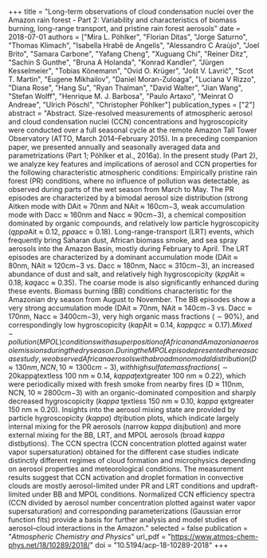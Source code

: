 +++
title = "Long-term observations of cloud condensation nuclei over the Amazon rain forest - Part 2: Variability and characteristics of biomass burning, long-range transport, and pristine rain forest aerosols"
date = 2018-07-01
authors = ["Mira L. Pöhlker", "Florian Ditas", "Jorge Saturno", "Thomas Klimach", "Isabella Hrabě de Angelis", "Alessandro C Araùjo", "Joel Brito", "Samara Carbone", "Yafang Cheng", "Xuguang Chi", "Reiner Ditz", "Sachin S Gunthe", "Bruna A Holanda", "Konrad Kandler", "Jürgen Kesselmeier", "Tobias Könemann", "Ovid O. Krüger", "Jošt V. Lavrič", "Scot T. Martin", "Eugene Mikhailov", "Daniel Moran-Zuloaga", "Luciana V Rizzo", "Diana Rose", "Hang Su", "Ryan Thalman", "David Walter", "Jian Wang", "Stefan Wolff", "Henrique M. J. Barbosa", "Paulo Artaxo", "Meinrat O Andreae", "Ulrich Pöschl", "Christopher Pöhlker"]
publication_types = ["2"]
abstract = "Abstract. Size-resolved measurements of atmospheric aerosol and cloud condensation nuclei (CCN) concentrations and hygroscopicity were conducted over a full seasonal cycle at the remote Amazon Tall Tower Observatory (ATTO, March 2014–February 2015). In a preceding companion paper, we presented annually and seasonally averaged data and parametrizations (Part 1; Pöhlker et al., 2016a). In the present study (Part 2), we analyze key features and implications of aerosol and CCN properties for the following characteristic atmospheric conditions: Empirically pristine rain forest (PR) conditions, where no influence of pollution was detectable, as observed during parts of the wet season from March to May. The PR episodes are characterized by a bimodal aerosol size distribution (strong Aitken mode with DAit ≈ 70nm and NAit ≈ 160cm−3, weak accumulation mode with Dacc ≈ 160nm and Nacc ≈ 90cm−3), a chemical composition dominated by organic compounds, and relatively low particle hygroscopicity ($ąppa$Ait ≈ 0.12, $p̨pa$acc ≈ 0.18). Long-range-transport (LRT) events, which frequently bring Saharan dust, African biomass smoke, and sea spray aerosols into the Amazon Basin, mostly during February to April. The LRT episodes are characterized by a dominant accumulation mode (DAit ≈ 80nm, NAit ≈ 120cm−3 vs. Dacc ≈ 180nm, Nacc ≈ 310cm−3), an increased abundance of dust and salt, and relatively high hygroscopicity ($kp̨a$Ait ≈ 0.18, $kaą$acc ≈ 0.35). The coarse mode is also significantly enhanced during these events. Biomass burning (BB) conditions characteristic for the Amazonian dry season from August to November. The BB episodes show a very strong accumulation mode (DAit ≈ 70nm, NAit ≈ 140cm−3 vs. Dacc ≈ 170nm, Nacc ≈ 3400cm−3), very high organic mass fractions ( ∼ 90%), and correspondingly low hygroscopicity ($kap$̨Ait ≈ 0.14, $kappącc ≈ 0.17). Mixed-pollution (MPOL) conditions with a superposition of African and Amazonian aerosol emissions during the dry season. During the MPOL episode presented here as a case study, we observed African aerosols with a broad monomodal distribution (D ≈ 130nm, NCN, 10 ≈ 1300cm−3), with high sulfate mass fractions (∼ 20%) from volcanic sources and correspondingly high hygroscopicity ($kappątextless 100 nm ≈ 0.14, $kappa$̨textgreater 100 nm ≈ 0.22), which were periodically mixed with fresh smoke from nearby fires (D ≈ 110nm, NCN, 10 ≈ 2800cm−3) with an organic-dominated composition and sharply decreased hygroscopicity ($kappa$ t̨extless 150 nm ≈ 0.10, $kappa$ ęxtgreater 150 nm ≈ 0.20). Insights into the aerosol mixing state are provided by particle hygroscopicity ($kappa$) dt̨ribution plots, which indicate largely internal mixing for the PR aerosols (narrow $kappa$ disįbution) and more external mixing for the BB, LRT, and MPOL aerosols (broad $kappa$ distb̨utions). The CCN spectra (CCN concentration plotted against water vapor supersaturation) obtained for the different case studies indicate distinctly different regimes of cloud formation and microphysics depending on aerosol properties and meteorological conditions. The measurement results suggest that CCN activation and droplet formation in convective clouds are mostly aerosol-limited under PR and LRT conditions and updraft-limited under BB and MPOL conditions. Normalized CCN efficiency spectra (CCN divided by aerosol number concentration plotted against water vapor supersaturation) and corresponding parameterizations (Gaussian error function fits) provide a basis for further analysis and model studies of aerosol–cloud interactions in the Amazon."
selected = false
publication = "*Atmospheric Chemistry and Physics*"
url_pdf = "https://www.atmos-chem-phys.net/18/10289/2018/"
doi = "10.5194/acp-18-10289-2018"
+++
